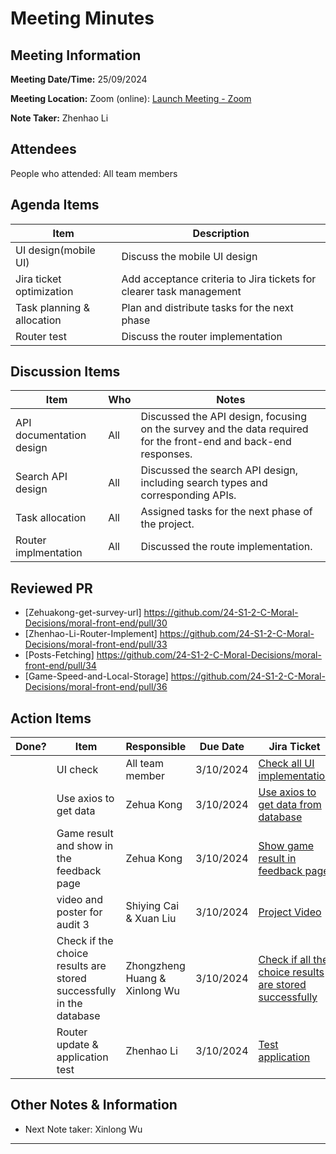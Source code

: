 # Meeting Minutes

## Meeting Information

**Meeting Date/Time:** 25/09/2024

**Meeting Location:** Zoom (online): [Launch Meeting - Zoom](https://anu.zoom.us/j/82320892529?pwd=r1sFRKhalHhXKuCi4eFE72RrBUwuor.1)

**Note Taker:** Zhenhao Li

## Attendees

People who attended: All team members

## Agenda Items

| Item                       | Description                                                         |
| -------------------------- | ------------------------------------------------------------------- |
| UI design(mobile UI)       | Discuss the mobile UI design                                        |
| Jira ticket optimization   | Add acceptance criteria to Jira tickets for clearer task management |
| Task planning & allocation | Plan and distribute tasks for the next phase                        |
| Router test                | Discuss the router implementation                                   |

## Discussion Items

| Item                     | Who | Notes                                                                                                            |
| ------------------------ | --- | ---------------------------------------------------------------------------------------------------------------- |
| API documentation design | All | Discussed the API design, focusing on the survey and the data required for the front-end and back-end responses. |
| Search API design        | All | Discussed the search API design, including search types and corresponding APIs.                                  |
| Task allocation          | All | Assigned tasks for the next phase of the project.                                                                |
| Router implmentation     | All | Discussed the route implementation.                                                                              |

## Reviewed PR

- [Zehuakong-get-survey-url] https://github.com/24-S1-2-C-Moral-Decisions/moral-front-end/pull/30
- [Zhenhao-Li-Router-Implement] https://github.com/24-S1-2-C-Moral-Decisions/moral-front-end/pull/33
- [Posts-Fetching] https://github.com/24-S1-2-C-Moral-Decisions/moral-front-end/pull/34
- [Game-Speed-and-Local-Storage] https://github.com/24-S1-2-C-Moral-Decisions/moral-front-end/pull/36

## Action Items

| Done? | Item                                                                | Responsible                    | Due Date  | Jira Ticket                                                                                                       |
| ----- | ------------------------------------------------------------------- | ------------------------------ | --------- | ----------------------------------------------------------------------------------------------------------------- |
|       | UI check                                                            | All team member                | 3/10/2024 | [Check all UI implementation](https://moral-decisions.atlassian.net/browse/SCRUM-169)                             |
|       | Use axios to get data                                               | Zehua Kong                     | 3/10/2024 | [Use axios to get data from database]( https://moral-decisions.atlassian.net/browse/SCRUM-170 )                   |
|       | Game result and show in the feedback page                           | Zehua Kong                     | 3/10/2024 | [Show game result in feedback page]( https://moral-decisions.atlassian.net/browse/SCRUM-171 )                     |
|       | video and poster for audit 3                                        | Shiying Cai & Xuan Liu         | 3/10/2024 | [Project Video]( https://moral-decisions.atlassian.net/browse/SCRUM-168)                                          |
|       | Check if the choice results are stored successfully in the database | Zhongzheng Huang  & Xinlong Wu | 3/10/2024 | [Check if all the choice results are stored successfully](https://moral-decisions.atlassian.net/browse/SCRUM-172) |
|       | Router update & application test                                    | Zhenhao Li                     | 3/10/2024 | [Test application]( https://moral-decisions.atlassian.net/browse/SCRUM-173)                                       |

## Other Notes & Information

- Next Note taker: Xinlong Wu

---
